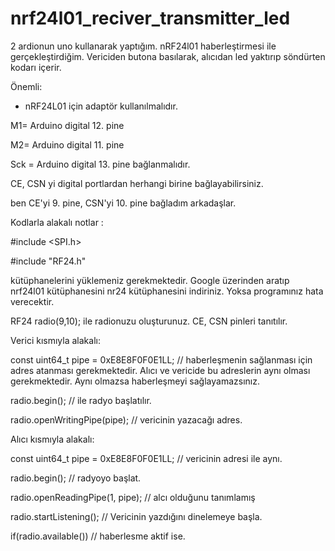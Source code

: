 # nrf24l01_reciver_transmitter_led
2 ardionun uno kullanarak yaptığım. nRF24l01 haberleştirmesi ile gerçekleştirdiğim. Vericiden butona basılarak, alıcıdan led yaktırıp söndürten kodarı içerir.

Önemli:
* nRF24L01 için adaptör kullanılmalıdır. 

M1= Arduino digital 12. pine

M2= Arduino digital 11. pine

Sck = Arduino digital 13. pine bağlanmalıdır. 

CE, CSN yi digital portlardan herhangi birine bağlayabilirsiniz. 

ben CE'yi 9. pine, CSN'yi 10. pine bağladım arkadaşlar. 



Kodlarla alakalı notlar : 

#include <SPI.h>      

#include "RF24.h"   

kütüphanelerini yüklemeniz gerekmektedir. Google üzerinden aratıp nrf24l01 kütüphanesini nr24 kütüphanesini indiriniz. Yoksa programınız hata verecektir. 

RF24 radio(9,10); ile radionuzu oluşturunuz. CE, CSN pinleri tanıtılır. 


Verici kısmıyla alakalı: 

const uint64_t pipe = 0xE8E8F0F0E1LL; // haberleşmenin sağlanması için adres atanması gerekmektedir. Alıcı ve vericide bu adreslerin aynı olması gerekmektedir. Aynı olmazsa haberleşmeyi sağlayamazsınız. 

radio.begin(); // ile radyo başlatılır. 

radio.openWritingPipe(pipe); // vericinin yazacağı adres. 


Alıcı kısmıyla alakalı:

const uint64_t pipe = 0xE8E8F0F0E1LL; // vericinin adresi ile aynı. 

radio.begin(); // radyoyo başlat.

radio.openReadingPipe(1, pipe); // alcı olduğunu tanımlamış

radio.startListening(); // Vericinin yazdığını dinelemeye başla. 

if(radio.available()) // haberlesme aktif ise. 


















